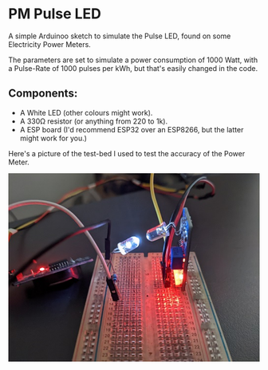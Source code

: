 PM Pulse LED
============

A simple Arduinoo sketch to simulate the Pulse LED, found on some Electricity Power Meters.

The parameters are set to simulate a power consumption of 1000 Watt, with a Pulse-Rate of 1000 pulses per kWh, but that's easily changed in the code.

Components:
-----------

* A White LED (other colours might work).
* A 330Ω resistor (or anything from 220 to 1k).
* A ESP board (I'd recommend ESP32 over an ESP8266, but the latter might work for you.)

Here's a picture of the test-bed I used to test the accuracy of the Power Meter.

![pulse_led_test_bed](pulse_led_test_bed.jpg)
